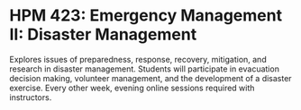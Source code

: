# HPM 423: Emergency Management II: Disaster Management

Explores issues of preparedness, response, recovery, mitigation, and research in disaster management. Students will participate in evacuation decision making, volunteer management, and the development of a disaster exercise. Every other week, evening online sessions required with instructors.